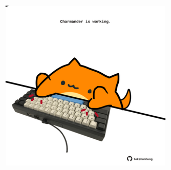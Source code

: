 <!-- built at 21/04/2021, 20:08:02 UTC -->
<p align="center">
  <img width="500" height="500" src="./ReadmeImage.svg">
</p>
